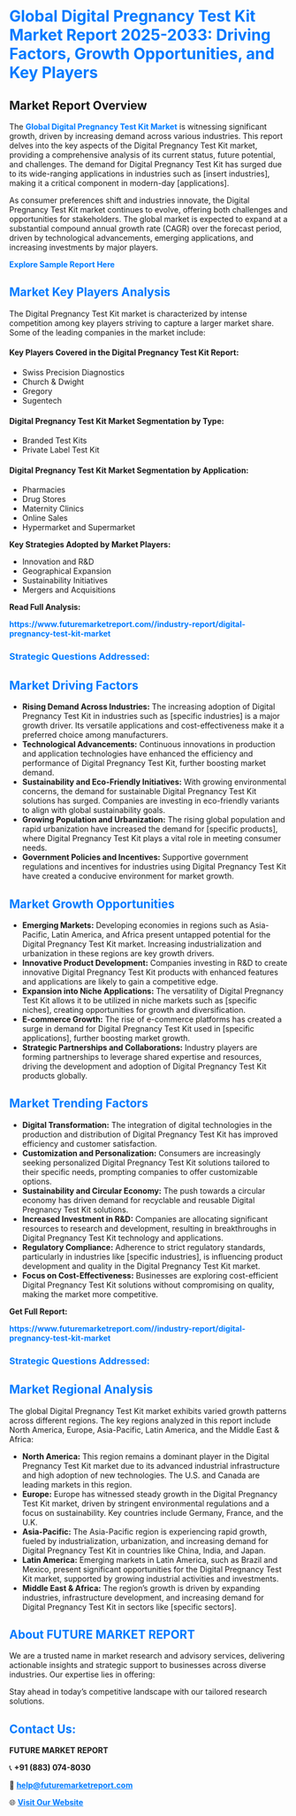 <h1 style="color: #007BFF;">Global Digital Pregnancy Test Kit Market Report 2025-2033: Driving Factors, Growth Opportunities, and Key Players</h1>

<section id="overview">
<h2>Market Report Overview</h2>
<p>The <a href="https://www.futuremarketreport.com//industry-report/digital-pregnancy-test-kit-market" style="color: #007BFF; text-decoration: none;"><strong>Global Digital Pregnancy Test Kit Market</strong></a> is witnessing significant growth, driven by increasing demand across various industries. This report delves into the key aspects of the Digital Pregnancy Test Kit market, providing a comprehensive analysis of its current status, future potential, and challenges. The demand for Digital Pregnancy Test Kit has surged due to its wide-ranging applications in industries such as [insert industries], making it a critical component in modern-day [applications].</p>
<p>As consumer preferences shift and industries innovate, the Digital Pregnancy Test Kit market continues to evolve, offering both challenges and opportunities for stakeholders. The global market is expected to expand at a substantial compound annual growth rate (CAGR) over the forecast period, driven by technological advancements, emerging applications, and increasing investments by major players.</p>
</section>

<section id="overview">
<p><a href="https://www.futuremarketreport.com//request-sample/reportId=54423" style="color: #007BFF; text-decoration: none;"><strong>Explore Sample Report Here</strong></a></p>
</section>

<section id="key-players">
<h2 style="color: #007BFF;">Market Key Players Analysis</h2>
<p>The Digital Pregnancy Test Kit market is characterized by intense competition among key players striving to capture a larger market share. Some of the leading companies in the market include:</p>
<h4>Key Players Covered in the Digital Pregnancy Test Kit Report:</h4>
<ul><li>Swiss Precision Diagnostics</li><li>Church &amp; Dwight</li><li>Gregory</li><li>Sugentech</li></ul>
<h4>Digital Pregnancy Test Kit Market Segmentation by Type:</h4>
<ul><li>Branded Test Kits</li><li>Private Label Test Kit</li></ul>

<h4>Digital Pregnancy Test Kit Market Segmentation by Application:</h4>
<ul><li>Pharmacies</li><li>Drug Stores</li><li>Maternity Clinics</li><li>Online Sales</li><li>Hypermarket and Supermarket</li></ul>
<p><strong>Key Strategies Adopted by Market Players:</strong></p>
<ul>
<li>Innovation and R&D</li>
<li>Geographical Expansion</li>
<li>Sustainability Initiatives</li>
<li>Mergers and Acquisitions</li>
</ul>
</section>

<section>
<p><strong>Read Full Analysis: </strong></p><a href="https://www.futuremarketreport.com//industry-report/digital-pregnancy-test-kit-market" style="color: #007BFF; text-decoration: none;"><strong>https://www.futuremarketreport.com//industry-report/digital-pregnancy-test-kit-market</strong></a>
<h3 style="color: #007BFF;">Strategic Questions Addressed:</h3>
</section>

<section id="driving-factors">
<h2 style="color: #007BFF;">Market Driving Factors</h2>
<ul>
<li><strong>Rising Demand Across Industries:</strong> The increasing adoption of Digital Pregnancy Test Kit in industries such as [specific industries] is a major growth driver. Its versatile applications and cost-effectiveness make it a preferred choice among manufacturers.</li>
<li><strong>Technological Advancements:</strong> Continuous innovations in production and application technologies have enhanced the efficiency and performance of Digital Pregnancy Test Kit, further boosting market demand.</li>
<li><strong>Sustainability and Eco-Friendly Initiatives:</strong> With growing environmental concerns, the demand for sustainable Digital Pregnancy Test Kit solutions has surged. Companies are investing in eco-friendly variants to align with global sustainability goals.</li>
<li><strong>Growing Population and Urbanization:</strong> The rising global population and rapid urbanization have increased the demand for [specific products], where Digital Pregnancy Test Kit plays a vital role in meeting consumer needs.</li>
<li><strong>Government Policies and Incentives:</strong> Supportive government regulations and incentives for industries using Digital Pregnancy Test Kit have created a conducive environment for market growth.</li>
</ul>
</section>

<section id="growth-opportunities">
<h2 style="color: #007BFF;">Market Growth Opportunities</h2>
<ul>
<li><strong>Emerging Markets:</strong> Developing economies in regions such as Asia-Pacific, Latin America, and Africa present untapped potential for the Digital Pregnancy Test Kit market. Increasing industrialization and urbanization in these regions are key growth drivers.</li>
<li><strong>Innovative Product Development:</strong> Companies investing in R&D to create innovative Digital Pregnancy Test Kit products with enhanced features and applications are likely to gain a competitive edge.</li>
<li><strong>Expansion into Niche Applications:</strong> The versatility of Digital Pregnancy Test Kit allows it to be utilized in niche markets such as [specific niches], creating opportunities for growth and diversification.</li>
<li><strong>E-commerce Growth:</strong> The rise of e-commerce platforms has created a surge in demand for Digital Pregnancy Test Kit used in [specific applications], further boosting market growth.</li>
<li><strong>Strategic Partnerships and Collaborations:</strong> Industry players are forming partnerships to leverage shared expertise and resources, driving the development and adoption of Digital Pregnancy Test Kit products globally.</li>
</ul>
</section>

<section id="trending-factors">
<h2 style="color: #007BFF;">Market Trending Factors</h2>
<ul>
<li><strong>Digital Transformation:</strong> The integration of digital technologies in the production and distribution of Digital Pregnancy Test Kit has improved efficiency and customer satisfaction.</li>
<li><strong>Customization and Personalization:</strong> Consumers are increasingly seeking personalized Digital Pregnancy Test Kit solutions tailored to their specific needs, prompting companies to offer customizable options.</li>
<li><strong>Sustainability and Circular Economy:</strong> The push towards a circular economy has driven demand for recyclable and reusable Digital Pregnancy Test Kit solutions.</li>
<li><strong>Increased Investment in R&D:</strong> Companies are allocating significant resources to research and development, resulting in breakthroughs in Digital Pregnancy Test Kit technology and applications.</li>
<li><strong>Regulatory Compliance:</strong> Adherence to strict regulatory standards, particularly in industries like [specific industries], is influencing product development and quality in the Digital Pregnancy Test Kit market.</li>
<li><strong>Focus on Cost-Effectiveness:</strong> Businesses are exploring cost-efficient Digital Pregnancy Test Kit solutions without compromising on quality, making the market more competitive.</li>
</ul>
</section>

<section>
<p><strong>Get Full Report: </strong></p><a href="https://www.futuremarketreport.com//industry-report/digital-pregnancy-test-kit-market" style="color: #007BFF; text-decoration: none;"><strong>https://www.futuremarketreport.com//industry-report/digital-pregnancy-test-kit-market</strong></a>
<h3 style="color: #007BFF;">Strategic Questions Addressed:</h3>
</section>


<section id="regional-analysis">
<h2 style="color: #007BFF;">Market Regional Analysis</h2>
<p>The global Digital Pregnancy Test Kit market exhibits varied growth patterns across different regions. The key regions analyzed in this report include North America, Europe, Asia-Pacific, Latin America, and the Middle East & Africa:</p>
<ul>
<li><strong>North America:</strong> This region remains a dominant player in the Digital Pregnancy Test Kit market due to its advanced industrial infrastructure and high adoption of new technologies. The U.S. and Canada are leading markets in this region.</li>
<li><strong>Europe:</strong> Europe has witnessed steady growth in the Digital Pregnancy Test Kit market, driven by stringent environmental regulations and a focus on sustainability. Key countries include Germany, France, and the U.K.</li>
<li><strong>Asia-Pacific:</strong> The Asia-Pacific region is experiencing rapid growth, fueled by industrialization, urbanization, and increasing demand for Digital Pregnancy Test Kit in countries like China, India, and Japan.</li>
<li><strong>Latin America:</strong> Emerging markets in Latin America, such as Brazil and Mexico, present significant opportunities for the Digital Pregnancy Test Kit market, supported by growing industrial activities and investments.</li>
<li><strong>Middle East & Africa:</strong> The region’s growth is driven by expanding industries, infrastructure development, and increasing demand for Digital Pregnancy Test Kit in sectors like [specific sectors].</li>
</ul>
</section>

<footer>
<h2 style="color: #007BFF;">About FUTURE MARKET REPORT</h2>
<p>We are a trusted name in market research and advisory services, delivering actionable insights and strategic support to businesses across diverse industries. Our expertise lies in offering:</p>

<p>Stay ahead in today’s competitive landscape with our tailored research solutions.</p>

<h2 style="color: #007BFF;">Contact Us:</h2>
<p><strong>FUTURE MARKET REPORT</strong></p>
<p>📞 <strong>+91 (883) 074-8030</strong></p>
<p>📧 <strong><a href="mailto:help@futuremarketreport.com" style="color: #007BFF;">help@futuremarketreport.com</a></strong></p>
<p>🌐 <strong><a href="https://www.futuremarketreport.com/" style="color: #007BFF;">Visit Our Website</a></strong></p>
</footer>